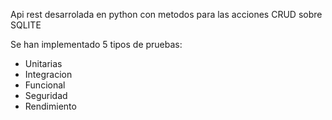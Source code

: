 Api rest desarrolada en python con metodos para las acciones CRUD sobre SQLITE

Se han implementado 5 tipos de pruebas:
  - Unitarias
  - Integracion
  - Funcional
  - Seguridad
  - Rendimiento
